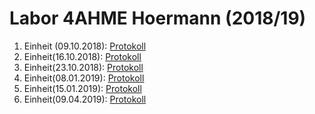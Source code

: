 # Labor 4AHME Hoermann (2018/19)
  
  1. Einheit (09.10.2018):      [Protokoll](https://github.com/HTLMechatronics/m15-la1-sx/blob/hoestm15/hoestm15/protokoll_g1_hoestm15_09_10_2018.md)
  2. Einheit(16.10.2018):      [Protokoll](https://github.com/HTLMechatronics/m15-la1-sx/blob/hoestm15/hoestm15/protokoll_g1_hoestm15_16_10_2018.md)
  3. Einheit(23.10.2018):       [Protokoll](https://github.com/HTLMechatronics/m15-la1-sx/blob/hoestm15/hoestm15/protokoll_g1_hoestm15_23_10_2018.md)
  4. Einheit(08.01.2019):       [Protokoll](https://github.com/HTLMechatronics/m15-la1-sx/blob/hoestm15/hoestm15/protokoll_g1_hoestm15_08_01_2019.md)
  5. Einheit(15.01.2019):       [Protokoll](https://github.com/HTLMechatronics/m15-la1-sx/blob/hoestm15/hoestm15/protokoll_g1_hoestm15_08_01_2019.md)
  6. Einheit(09.04.2019):       [Protokoll](https://github.com/HTLMechatronics/m15-la1-sx/blob/hoestm15/hoestm15/protokoll_g1_hoestm15_09_04_2019.md)
